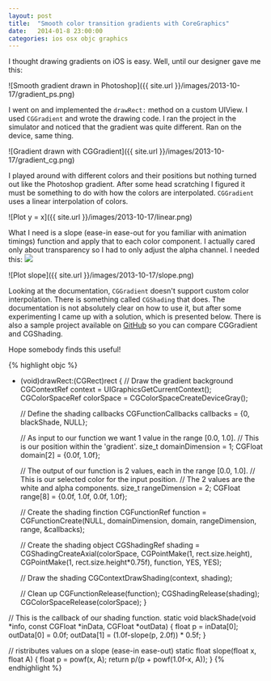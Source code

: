 ```yaml
---
layout: post
title:  "Smooth color transition gradients with CoreGraphics"
date:   2014-01-8 23:00:00
categories: ios osx objc graphics
---
```


I thought drawing gradients on iOS is easy. Well, until our designer gave me this:

![Smooth gradient drawn in Photoshop]({{ site.url }}/images/2013-10-17/gradient_ps.png)

I went on and implemented the `drawRect:` method on a custom UIView. I used `CGGradient` and wrote the drawing code. I ran the project in the simulator and noticed that the gradient was quite different. Ran on the device, same thing.

![Gradient drawn with CGGradient]({{ site.url }}/images/2013-10-17/gradient_cg.png)

I played around with different colors and their positions but nothing turned out like the Photoshop gradient. After some head scratching I figured it must be something to do with how the colors are interpolated. `CGGradient` uses a linear interpolation of colors.

![Plot y = x]({{ site.url }}/images/2013-10-17/linear.png)

What I need is a slope (ease-in ease-out for you familiar with animation timings) function and apply that to each color component. I actually cared only about transparency so I had to only adjust the alpha channel.
I needed this: <img src="{{ site.url }}/images/2013-10-17/slope_func.png"/>

![Plot slope]({{ site.url }}/images/2013-10-17/slope.png)

Looking at the documentation, `CGGradient` doesn't support custom color interpolation. There is something called `CGShading` that does. The documentation is not absolutely clear on how to use it, but after some experimenting I came up with a solution, which is presented below. There is also a sample project available on [GitHub](https://github.com/jernejstrasner/Smooth-Gradient) so you can compare CGGradient and CGShading.

Hope somebody finds this useful!

{% highlight objc %}
- (void)drawRect:(CGRect)rect
{
	// Draw the gradient background
	CGContextRef context = UIGraphicsGetCurrentContext();
	CGColorSpaceRef colorSpace = CGColorSpaceCreateDeviceGray();

	// Define the shading callbacks
	CGFunctionCallbacks callbacks = {0, blackShade, NULL};

	// As input to our function we want 1 value in the range [0.0, 1.0].
	// This is our position within the 'gradient'.
	size_t domainDimension = 1;
	CGFloat domain[2] = {0.0f, 1.0f};

	// The output of our function is 2 values, each in the range [0.0, 1.0].
	// This is our selected color for the input position.
	// The 2 values are the white and alpha components.
	size_t rangeDimension = 2;
	CGFloat range[8] = {0.0f, 1.0f, 0.0f, 1.0f};

	// Create the shading finction
	CGFunctionRef function = CGFunctionCreate(NULL, domainDimension, domain, rangeDimension, range, &callbacks);

	// Create the shading object
	CGShadingRef shading = CGShadingCreateAxial(colorSpace, CGPointMake(1, rect.size.height), CGPointMake(1, rect.size.height*0.75f), function, YES, YES);

	// Draw the shading
	CGContextDrawShading(context, shading);

	// Clean up
	CGFunctionRelease(function);
	CGShadingRelease(shading);
	CGColorSpaceRelease(colorSpace);
}

// This is the callback of our shading function.
static void blackShade(void *info, const CGFloat *inData, CGFloat *outData)
{
	float p = inData[0];
	outData[0] = 0.0f;
	outData[1] = (1.0f-slope(p, 2.0f)) * 0.5f;
}

// ristributes values on a slope (ease-in ease-out)
static float slope(float x, float A)
{
	float p = powf(x, A);
	return p/(p + powf(1.0f-x, A));
}
{% endhighlight %}